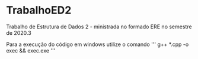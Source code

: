 # TrabalhoED2
Trabalho de Estrutura de Dados 2 - ministrada no formado ERE no semestre de 2020.3

Para a execução do código em windows utilize o comando
'''
g++ *.cpp -o exec && exec.exe
'''
